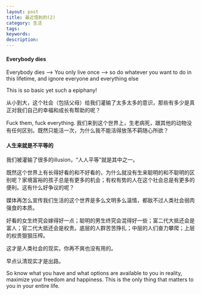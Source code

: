 ```yaml
---
layout: post
title: 最近悟到的(2)
category: 生活
tags: 
keywords: 
description: 
---
```


#### Everybody dies 
Everybody dies -->  You only live once  -->  so do whatever you want to do in this lifetime, and ignore everyone and everything else

This is so basic yet such a epiphany!

从小到大，这个社会（包括父母）给我们灌输了太多太多的意识，那些有多少是真正对我们自己的幸福和成长有帮助的呢？

Fuck them, fuck everything. 我们来到这个世界上，生老病死，跟其他的动物没有任何区别。既然只能活一次，为什么我不能活得放荡不羁随心所欲？

#### 人生来就是不平等的
我们被灌输了很多的illusion，“人人平等”就是其中之一。

既然这个世界上有长得好看的和不好看的，为什么就没有生来聪明的和不聪明的区别呢？家境富裕的孩子总是有更多的机会；有权有势的人在这个社会总是有更多的便利。这有什么好争议的呢？

媒体再怎么宣传我们生活的这个世界是多么文明多么温情，都敌不过人类社会弱肉强食的本质。

好看的女生终究会嫁得好一点；聪明的男生终究会混得好一些；富二代大抵还会是富人；官二代大抵还会是权贵。底层的人群苦苦挣扎；中层的人们奋力攀爬；上层的权贵狠狠压榨。

这才是人类社会的现实。你再不爽也没有用的。

早点认清现实才是出路。

So know what you have and what options are available to you in reality, maximize your freedom and happiness. This is the only thing that matters to you in your entire life. 
